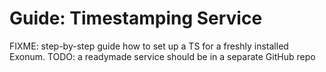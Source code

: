 # Guide: Timestamping Service

FIXME: step-by-step guide how to set up a TS for a freshly installed Exonum.
TODO: a readymade service should be in a separate GitHub repo